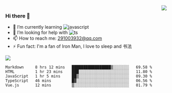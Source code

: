 <img align='right' src='https://github-readme-stats.vercel.app/api?username=niaogege&show_icons=true&theme=radical'/>

### Hi there 👋

- 🌱 I’m currently learning ![javascript](https://img.shields.io/badge/javacript-learn-orange)
- 🤔 I’m looking for help with ![ts](https://img.shields.io/badge/ts-learn-yellow)
- 📫 How to reach me: 291003932@qq.com
- ⚡ Fun fact:  I'm a fan of Iron Man, I love to sleep and 书法

![](https://github-readme-stats.vercel.app/api/top-langs/?username=niaogege&layout=compact)

<!--START_SECTION:waka-->
```text
Markdown     8 hrs 12 mins   █████████████████▒░░░░░░░   69.58 % 
HTML         1 hr 23 mins    ███░░░░░░░░░░░░░░░░░░░░░░   11.80 % 
JavaScript   1 hr 5 mins     ██▒░░░░░░░░░░░░░░░░░░░░░░   09.30 % 
TypeScript   46 mins         █▓░░░░░░░░░░░░░░░░░░░░░░░   06.56 % 
Vue.js       12 mins         ▒░░░░░░░░░░░░░░░░░░░░░░░░   01.79 % 
```
<!--END_SECTION:waka-->
